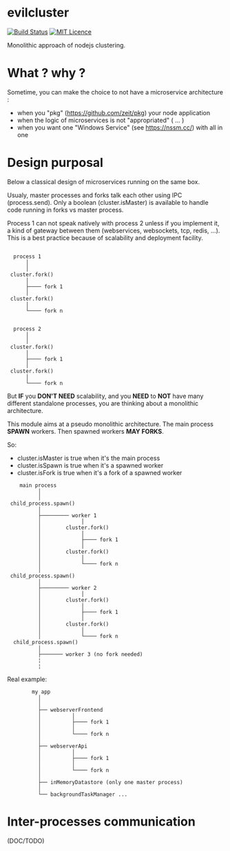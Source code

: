 # evilcluster
[![Build Status](https://travis-ci.org/eviltik/evilcluster.svg?branch=master)](https://travis-ci.org/eviltik/evilcluster)
[![MIT Licence](https://badges.frapsoft.com/os/mit/mit.svg?v=103)](https://opensource.org/licenses/mit-license.php)

Monolithic approach of nodejs clustering.

# What ? why ?

Sometime, you can make the choice to not have a microservice architecture :
* when you "pkg" (https://github.com/zeit/pkg) your node application
* when the logic of microservices is not "appropriated" ( ... )
* when you want one "Windows Service" (see https://nssm.cc/) with all in one


# Design purposal

Below a classical design of microservices running on the same box.

Usualy, master processes and forks talk each other using IPC (process.send).
Only a boolean (cluster.isMaster) is available to handle code running in
forks vs master process.

Process 1 can not speak natively with process 2 unless if you implement it,
a kind of gateway between them (webservices, websockets, tcp, redis, ...).
This is a best practice because of scalability and deployment facility.

```

  process 1
      │
      │
 cluster.fork()
      │
      ├──── fork 1
      │
 cluster.fork()
      │
      └──── fork n


  process 2
      │
      │
 cluster.fork()
      │
      ├──── fork 1
      │
 cluster.fork()
      │
      └──── fork n

```


But **IF** you **DON'T NEED** scalability, and you **NEED** to **NOT** have many different
standalone processes, you are thinking about a monolithic architecture.

This module aims at a pseudo monolithic architecture. The main process **SPAWN** workers.
Then spawned workers **MAY FORKS**.

So:
* cluster.isMaster is true when it's the main process
* cluster.isSpawn is true when it's a spawned worker
* cluster.isFork is true when it's a fork of a spawned worker

```
    main process
          │
          │
 child_process.spawn()
          │
          ├───────── worker 1
          │             │
          │        cluster.fork()
          │             │
          │             ├──── fork 1
          │             │
          │        cluster.fork()
          │             │
          │             └──── fork n
          │
 child_process.spawn()
          │
          ├───────── worker 2
          │             │
          │        cluster.fork()
          │             │
          │             ├──── fork 1
          │             │
          │        cluster.fork()
          │             │
          │             └──── fork n
  child_process.spawn()
          │
          ├─────── worker 3 (no fork needed)
          ¦
          ¦

```


Real example:

```
        my app
          │
          │
          ├── webserverFrontend
          │          │
          │          ├──── fork 1
          │          │
          │          └──── fork n
          │
          ├── webserverApi
          │          │
          │          ├──── fork 1
          │          │
          │          └──── fork n
          │
          ├── inMemoryDatastore (only one master process)
          │
          └── backgroundTaskManager ...

```


# Inter-processes communication

(DOC/TODO)

